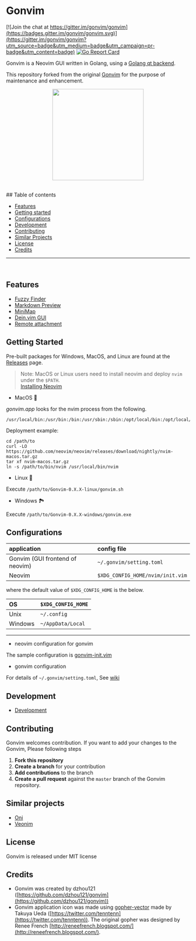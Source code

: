 
# Gonvim

[![Join the chat at https://gitter.im/gonvim/gonvim](https://badges.gitter.im/gonvim/gonvim.svg)](https://gitter.im/gonvim/gonvim?utm_source=badge&utm_medium=badge&utm_campaign=pr-badge&utm_content=badge)
[![Go Report Card](https://goreportcard.com/badge/github.com/akiyosi/gonvim)](https://goreportcard.com/report/github.com/akiyosi/gonvim)

Gonvim is a Neovim GUI written in Golang, using a [Golang qt backend](https://github.com/therecipe/qt).
 
This repository forked from the original [Gonvim](https://github.com/dzhou121/gonvim) for the purpose of maintenance and enhancement.


<p align="center">
<img src="https://raw.githubusercontent.com/wiki/akiyosi/gonvim/images/gopher-with-neovim.png" width="250" align="top" >
</p>

<br />
## Table of contents

- [Features](#features)
- [Getting started](#getting-started)
- [Configurations](#configurations)
- [Development](#development)
- [Contributing](#contributing)
- [Similar Projects](#similar-projects)
- [License](#license)
- [Credits](#credits)

---
<br />


## Features

* [Fuzzy Finder](https://github.com/akiyosi/gonvim/wiki/Features#fuzzy-finder-in-gui)
* [Markdown Preview](https://github.com/akiyosi/gonvim/wiki/Features#markdown-preview)
* [MiniMap](https://github.com/akiyosi/gonvim/wiki/Features#minimap)
* [Dein.vim GUI](https://github.com/akiyosi/gonvim/wiki/Features#deinvim-gui)
* [Remote attachment](https://github.com/akiyosi/gonvim/wiki/Configurations#remote-attachment)


## Getting Started
Pre-built packages for Windows, MacOS, and Linux are found at the [Releases](https://github.com/akiyosi/gonvim/releases) page.


> Note: MacOS or Linux users need to install neovim and deploy `nvim` under the `$PATH`.
<br />[Installing Neovim](https://github.com/neovim/neovim/wiki/Installing-Neovim)

* MacOS 🍏

*gonvim.app* looks for the nvim process from the following.

```
/usr/local/bin:/usr/bin:/bin:/usr/sbin:/sbin:/opt/local/bin:/opt/local/sbin
```

Deployment example:

```
cd /path/to
curl -LO https://github.com/neovim/neovim/releases/download/nightly/nvim-macos.tar.gz
tar xf nvim-macos.tar.gz
ln -s /path/to/bin/nvim /usr/local/bin/nvim
```

* Linux 🐧

Execute `/path/to/Gonvim-0.X.X-linux/gonvim.sh`

* Windows 🏞

Execute `/path/to/Gonvim-0.X.X-windows/gonvim.exe`



## Configurations

| application | config file |
|:------------|:------------|
| Gonvim (GUI frontend of neovim) | `~/.gonvim/setting.toml` |
| Neovim      | `$XDG_CONFIG_HOME/nvim/init.vim` |

where the default value of `$XDG_CONFIG_HOME` is the below.

| OS      |  `$XDG_CONFIG_HOME`  |
|:--------|:---------------------|
| Unix    |  `~/.config`         |
| Windows |  `~/AppData/Local`   |

---

* neovim configuration for gonvim

The sample configuration is [gonvim-init.vim](https://github.com/akiyosi/gonvim-init.vim)

* gonvim configuration

For details of `~/.gonvim/setting.toml`, See [wiki](https://github.com/akiyosi/gonvim/wiki/Configurations)



## Development

* [Development](https://github.com/akiyosi/gonvim/wiki/Development)



## Contributing
Gonvim welcomes contribution. If you want to add your changes to the Gonvim, Please following steps

1. **Fork this repository**
1. **Create a branch** for your contribution
1. **Add contributions** to the branch
1. **Create a pull request** against the `master` branch of the Gonvim repository.


## Similar projects

* [Oni](https://github.com/onivim/oni)
* [Veonim](https://github.com/veonim/veonim)



## License
Gonvim is released under MIT license


## Credits

* Gonvim was created by dzhou121 ([https://github.com/dzhou121/gonvim](https://github.com/dzhou121/gonvim))
* Gonvim application icon was made using [gopher-vector](https://github.com/golang-samples/gopher-vector) made by Takuya Ueda ([https://twitter.com/tenntenn](https://twitter.com/tenntenn)). The original gopher was designed by Renee French [http://reneefrench.blogspot.com/](http://reneefrench.blogspot.com/).


